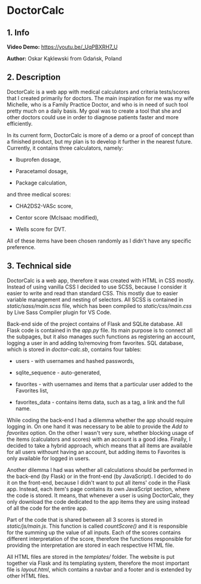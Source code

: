 # DoctorCalc

## 1. Info

**Video Demo:**  https://youtu.be/_UqPBXRH7_U

**Author:** Oskar Kąklewski from Gdańsk, Poland

## 2. Description

DoctorCalc is a web app with medical calculators and criteria tests/scores that I created primarily for doctors. The main inspiration for me was my wife Michelle, who is a Family Practice Doctor, and who is in need of such tool pretty much on a daily basis. My goal was to create a tool that she and other doctors could use in order to diagnose patients faster and more efficiently.

In its current form, DoctorCalc is more of a demo or a proof of concept than a finished product, but my plan is to develop it further in the nearest future. Currently, it contains three calculators, namely:

- Ibuprofen dosage,

- Paracetamol dosage,

- Package calculation,

and three medical scores:

- CHA2DS2-VASc score,

- Centor score (McIsaac modified), 

- Wells score for DVT.

All of these items have been chosen randomly as I didn't have any specific preference. 

## 3. Technical side

DoctorCalc is a web app, therefore it was created with HTML in CSS mostly. Instead of using vanilla CSS I decided to use SCSS, because I consider it easier to write and read than standard CSS. This mostly due to easier variable management and nesting of selectors. All SCSS is contained in *static/sass/main.scss* file, which has been compiled to *static/css/main.css* by Live Sass Compiler plugin for VS Code.

Back-end side of the project contains of Flask and SQLite database. All Flask code is contained in the *app.py* file. Its main purpose is to connect all the subpages, but it also manages such functions as registering an account, logging a user in and adding to/removing from favorites. SQL database, which is stored in *doctor-calc.sb*, contains four tables:

- users - with usernames and hashed passwords,

- sqlite_sequence - auto-generated,

- favorites - with usernames and items that a particular user added to the Favorites list,

- favorites_data - contains items data, such as a tag, a link and the full name.

While coding the back-end I had a dilemma whether the app should require logging in. On one hand it was necessary to be able to provide the *Add to favorites* option. On the other I wasn't very sure, whether blocking usage of the items (calculators and scores) with an account is a good idea. Finally, I decided to take a hybrid approach, which means that all items are available for all users withount having an account, but adding items to Favorites is only available for logged in users.

Another dilemma I had was whether all calculations should be performed in the back-end (by Flask) or in the front-end (by JavaScript). I decided to do it on the front-end, because I didn't want to put all items' code in the Flask app. Instead, each item's page contains its own JavaScript section, where the code is stored. It means, that whenever a user is using DoctorCalc, they only download the code dedicated to the app items they are using instead of all the code for the entire app.

Part of the code that is shared between all 3 scores is stored in *static/js/main.js*. This function is called *countScore()* and it is responsible for the summing up the value of all inputs. Each of the scores contains different interpretation of the score, therefore the functions responsible for providing the interpretation are stored in each respective HTML file. 

All HTML files are stored in the *templates/* folder. The website is put together via Flask and its templating system, therefore the most important file is *layout.html*, which contains a navbar and a footer and is extended by other HTML files.
